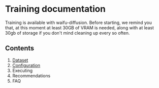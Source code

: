 # Training documentation
Training is available with waifu-diffusion. Before starting, we remind you that, at this moment at least 30GB of VRAM is needed, along with at least 30gb of storage if you don't mind cleaning up every so often.
## Contents
1. [Dataset](https://github.com/harubaru/waifu-diffusion/blob/main/docs/en/training/dataset.md)
2. [Configuration](https://github.com/harubaru/waifu-diffusion/blob/main/docs/en/training/configuration.md)
3. Executing
4. Recommendations
5. FAQ
